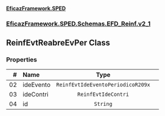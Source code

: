 #### [EficazFramework.SPED](EficazFrameworkSPED.md 'EficazFramework SPED')
### [EficazFramework.SPED.Schemas.EFD_Reinf.v2_1](EficazFramework.SPED.Schemas.EFD_Reinf.v2_1.md 'EficazFramework.SPED.Schemas.EFD_Reinf.v2_1')

## ReinfEvtReabreEvPer Class
### Properties

| # | Name | Type | |
| ---: | :--- | :---: | :--- |
| 02 | ideEvento | `ReinfEvtIdeEventoPeriodicoR209x` |  |
| 03 | ideContri | `ReinfEvtIdeContri` |  |
| 04 | id | `String` |  |
